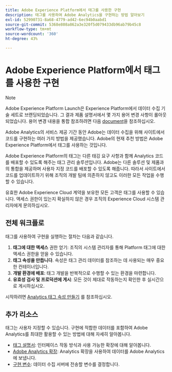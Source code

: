 ```yaml
---
title: Adobe Experience Platform에서 태그를 사용한 구현
description: 태그를 사용하여 Adobe Analytics을 구현하는 방법 알아보기
exl-id: 52990731-8a68-4779-ad42-6ec94b0aabd1
source-git-commit: 5368e808a862a3e320f5d079433db96ab79b45c8
workflow-type: tm+mt
source-wordcount: '360'
ht-degree: 43%

---
```


# Adobe Experience Platform에서 태그를 사용한 구현

>[!NOTE]
>Adobe Experience Platform Launch은 Experience Platform에서 데이터 수집 기술 세트로 브랜딩되었습니다. 그 결과 제품 설명서에서 몇 가지 용어 변경 사항이 롤아웃되었습니다. 용어 변경 내용을 통합 참조하려면 다음 [document](https://experienceleague.adobe.com/docs/experience-platform/tags/term-updates.html?lang=en)을 참조하십시오.

Adobe Analytics의 서비스 제공 기간 동안 Adobe는 데이터 수집을 위해 사이트에서 코드를 구현하는 여러 가지 방법을 제공했습니다. Adobe의 현재 추천 방법은 Adobe Experience Platform에서 태그를 사용하는 것입니다.

Adobe Experience Platform의 태그는 다른 태깅 요구 사항과 함께 Analytics 코드를 배포할 수 있도록 해주는 태그 관리 솔루션입니다. Adobe는 다른 솔루션 및 제품과의 통합을 제공하며 사용자 지정 코드를 배포할 수 있도록 해줍니다. 따라서 사이트에서 코드를 업데이트하기 위해 조직의 개발 팀에 의존하지 않고도 이러한 모든 작업을 수행할 수 있습니다.

유효한 Adobe Experience Cloud 계약을 보유한 모든 고객은 태그를 사용할 수 있습니다. 액세스 권한이 있는지 확실하지 않은 경우 조직의 Experience Cloud 시스템 관리자에게 문의하십시오.

## 전체 워크플로

태그를 사용하여 구현을 실행하는 절차는 다음과 같습니다.

1. **태그에 대한 액세스** 권한 얻기: 조직의 시스템 관리자를 통해 Platform 태그에 대한 액세스 권한을 얻을 수 있습니다.
2. **태그 속성을 만듭니다**. 속성은 태그 관리 데이터를 참조하는 데 사용되는 매우 중요한 컨테이너입니다.
3. **개발 환경에 배포**: 태그 개발을 반복적으로 수행할 수 있는 환경을 마련합니다.
4. **유효성 검사 및 프로덕션에 게시**: 모든 것이 제대로 작동하는지 확인한 후 실시간으로 게시하십시오.

시작하려면 [Analytics 태그 속성 만들기](create-analytics-property.md) 를 참조하십시오.

## 추가 리소스

태그는 사용자 지정할 수 있습니다. 구현에 적합한 데이터를 포함하여 Adobe Analytics를 최대한 활용할 수 있는 방법에 대해 자세히 알아봅니다.

* [태그 설명서](https://experienceleague.adobe.com/docs/experience-platform/tags/home.html?lang=en#): 인터페이스 작동 방식과 사용 가능한 확장에 대해 알아봅니다.
* [Adobe Analytics 확장](https://experienceleague.adobe.com/docs/experience-platform/tags/extensions/adobe/analytics/overview.html?lang=en): Analytics 확장을 사용하여 데이터를 Adobe Analytics에 보냅니다.
* [구현 변수](../vars/overview.md): 데이터 수집 서버에 전송할 변수를 결정합니다.
